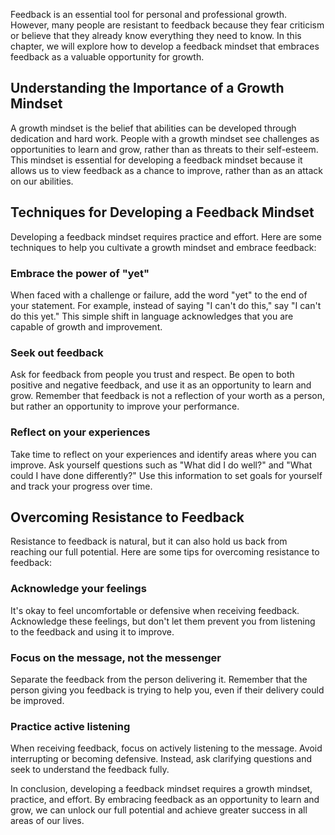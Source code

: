 
Feedback is an essential tool for personal and professional growth. However, many people are resistant to feedback because they fear criticism or believe that they already know everything they need to know. In this chapter, we will explore how to develop a feedback mindset that embraces feedback as a valuable opportunity for growth.

Understanding the Importance of a Growth Mindset
------------------------------------------------

A growth mindset is the belief that abilities can be developed through dedication and hard work. People with a growth mindset see challenges as opportunities to learn and grow, rather than as threats to their self-esteem. This mindset is essential for developing a feedback mindset because it allows us to view feedback as a chance to improve, rather than as an attack on our abilities.

Techniques for Developing a Feedback Mindset
--------------------------------------------

Developing a feedback mindset requires practice and effort. Here are some techniques to help you cultivate a growth mindset and embrace feedback:

### Embrace the power of "yet"

When faced with a challenge or failure, add the word "yet" to the end of your statement. For example, instead of saying "I can't do this," say "I can't do this yet." This simple shift in language acknowledges that you are capable of growth and improvement.

### Seek out feedback

Ask for feedback from people you trust and respect. Be open to both positive and negative feedback, and use it as an opportunity to learn and grow. Remember that feedback is not a reflection of your worth as a person, but rather an opportunity to improve your performance.

### Reflect on your experiences

Take time to reflect on your experiences and identify areas where you can improve. Ask yourself questions such as "What did I do well?" and "What could I have done differently?" Use this information to set goals for yourself and track your progress over time.

Overcoming Resistance to Feedback
---------------------------------

Resistance to feedback is natural, but it can also hold us back from reaching our full potential. Here are some tips for overcoming resistance to feedback:

### Acknowledge your feelings

It's okay to feel uncomfortable or defensive when receiving feedback. Acknowledge these feelings, but don't let them prevent you from listening to the feedback and using it to improve.

### Focus on the message, not the messenger

Separate the feedback from the person delivering it. Remember that the person giving you feedback is trying to help you, even if their delivery could be improved.

### Practice active listening

When receiving feedback, focus on actively listening to the message. Avoid interrupting or becoming defensive. Instead, ask clarifying questions and seek to understand the feedback fully.

In conclusion, developing a feedback mindset requires a growth mindset, practice, and effort. By embracing feedback as an opportunity to learn and grow, we can unlock our full potential and achieve greater success in all areas of our lives.

